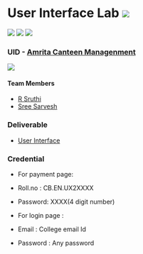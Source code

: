 # User Interface Lab ![](https://img.shields.io/badge/-Live-brightgreen)
![](https://img.shields.io/badge/Batch-22CYS-lightgreen) ![](https://img.shields.io/badge/UG-blue) ![](https://img.shields.io/badge/Subject-UID-blue)

### UID - [Amrita Canteen Managenment](https://amrita-tifac-cyber-blockchain.github.io/20CYS202-User_Interface_Design/Assignments/CB.EN.U4CYS22051/ui/)
![](https://img.shields.io/badge/Template-Partial-silver)

#### Team Members
- [R Sruthi](https://github.com/R-Sruthi)
- [Sree Sarvesh](https://github.com/Sharvesh27)

### Deliverable 
- [User Interface](ui/)

### Credential
- For payment page:
- Roll.no : CB.EN.UX2XXXX
- Password: XXXX(4 digit number)

- For login page :
- Email : College email Id
- Password : Any password
